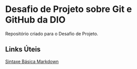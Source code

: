 # Desafio de Projeto sobre Git e GitHub da DIO 

Repositório criado para o Desafio de Projeto.

## Links Úteis
[Sintaxe Básica Markdown](https://www.markdownguide.org/basic-syn)
